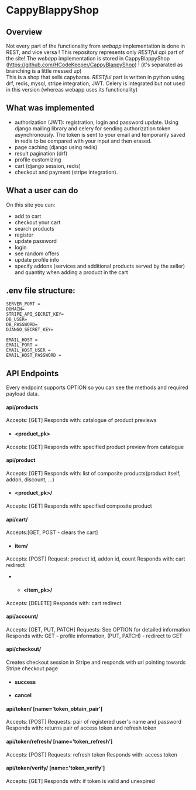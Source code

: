 # CappyBlappyShop
## Overview
Not every part of the functionality from *webapp* implementation is done in REST, and vice versa
! This repository represents only *RESTful api* part of the site! The *webapp* implementation is stored in CappyBlappyShop (https://github.com/HCodeKeeper/CappyBlappyShop) ! (it's separated as branching is a little messed up)\
This is a shop that sells capybaras. *RESTful* part is written in python using drf, redis, mysql, stripe integration, JWT. Celery is integrated but not used in this version (whereas webapp uses its functionality)
## What was implemented
- authorization (JWT): registration, login and password update. Using django mailing library and celery for sending authorization token asynchronously. The token is sent to your email and temporarily saved in redis to be compared with your input and then erased.
- page caching (django using redis)
- result pagination (drf)
- profile customizing
- cart (django session, redis)
- checkout and payment (stripe integration).
## What a user can do
On this site you can:
- add to cart
- checkout your cart
- search products
- register
- update password
- login
- see random offers
- update profile info
- specify addons (services and additional products served by the seller) and quantity when adding a product in the cart

## .env file structure:
```
SERVER_PORT = 
DOMAIN= 
STRIPE_API_SECRET_KEY=
DB_USER=
DB_PASSWORD=
DJANGO_SECRET_KEY=

EMAIL_HOST = 
EMAIL_PORT = 
EMAIL_HOST_USER = 
EMAIL_HOST_PASSWORD = 
```

## API Endpoints
Every endpoint supports OPTION so you can see the methods and required payload data.

#### api/products
Accepts: [GET]
Responds with: catalogue of product previews
* #### <product_pk>
Accepts: [GET]
Responds with: specified product preview from catalogue
#### api/product
Accepts: [GET]
Responds with: list of composite products(product itself, addon, discount, ...)
* #### <product_pk>/
Accepts: [GET]
Responds with: specified composite product
#### api/cart/
Accepts:[GET, POST - clears the cart]
* #### item/
Accepts: [POST]
Request: product id, addon id, count
Responds with: cart redirect
* * #### <item_pk>/
Accepts: [DELETE]
Responds with: cart redirect
#### api/account/
Accepts: [GET, PUT, PATCH]
Requests: See OPTION for detailed information
Responds with: GET - profile information, (PUT, PATCH) - redirect to GET
#### api/checkout/
Creates checkout session in Stripe and responds with url pointing towards Stripe checkout page
* #### success
* #### cancel
#### api/token/ [name='token_obtain_pair']
Accepts: [POST]
Requests: pair of registered user's name and password
Responds with: returns pair of access token and refresh token
#### api/token/refresh/ [name='token_refresh']
Accepts: [POST]
Requests: refresh token
Responds with: access token
#### api/token/verify/ [name='token_verify']
Accepts: [GET]
Responds with: if token is valid and unexpired
